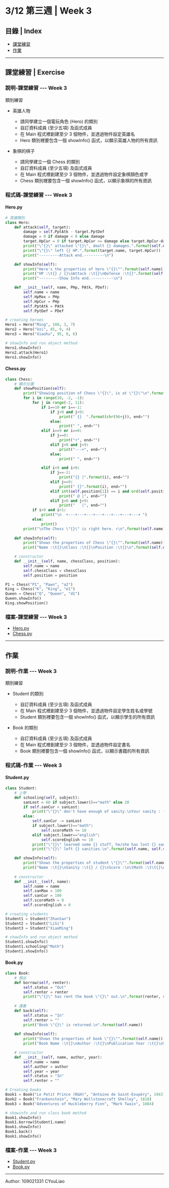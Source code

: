 # 3/12 第三週 | Week 3

## 目錄 | Index

* [課堂練習](#課堂練習--exercise)
* [作業](#作業--homework)

---

## 課堂練習 | Exercise

### 說明-課堂練習 --- Week 3

類別練習

* 英雄人物
  * 請同學建立一個電玩角色 (Hero) 的類別
  * 自訂資料成員 (至少五項) 及函式成員
  * 在 Main 程式裡創建至少 3 個物件，並透過物件設定英雄名
  * Hero 類別裡要包含一個 showInfo() 函式，以顯示英雄人物的所有資訊

* 象棋的棋子
  * 請同學建立一個 Chess 的類別
  * 自訂資料成員 (至少五項) 及函式成員
  * 在 Main 程式裡創建至少 3 個物件，並透過物件設定象棋顏色或字
  * Chess  類別裡要包含一個 showInfo() 函式，以顯示象棋的所有資訊

### 程式碼-課堂練習 --- Week 3

#### Hero.py

~~~~python
# 英雄類別
class Hero:
    def attack(self, target):
        damage = self.PptAtk - target.PptDef
        damage = 0 if damage < 0 else damage
        target.HpCur = 0 if target.HpCur <= damage else target.HpCur-damage
        print("\"{}\" attacked \"{}\", dealt {} damages.".format(self.name, target.name, damage))
        print("\"{}\" left {} HP.".format(target.name, target.HpCur))
        print("---------Attack end.---------\n")

    def showInfo(self):
        print("Here's the properties of hero \"{}\"".format(self.name))
        print("HP :\t{} / {}\nAttack :\t{}\nDefense :\t{}".format(self.HpCur, self.HpMax, self.PptAtk, self.PptDef))
        print("---------Show Info end.----------\n")

    def __init__(self, name, PHp, PAtk, PDef):
        self.name = name
        self.HpMax = PHp
        self.HpCur = PHp
        self.PptAtk = PAtk
        self.PptDef = PDef

# creating heroes
Hero1 = Hero("Ming", 100, 3, 7)
Hero2 = Hero("Uzi", 85, 9, 4)
Hero3 = Hero("Xiaohu", 95, 8, 6)

# showInfo and run object method
Hero1.showInfo()
Hero2.attack(Hero1)
Hero1.showInfo()
~~~~

#### Chess.py

~~~~python
class Chess:
    # 顯示位置
    def showPosition(self):
        print("Showing position of Chess \"{}\", is at \"{}\"\n".format(self.name, self.position))
        for i in range(10, -2, -1):
            for j in range(-2, 11):
                if i==10 or i==-1:
                    if j>0 and j<9:
                        print(" {}  ".format(chr(96+j)), end="")
                    else:
                        print(" ", end="")
                elif i==9 or i==0:
                    if j==0:
                        print("+", end="")
                    elif j>0 and j<9:
                        print("---+", end="")
                    else:
                        print(" ", end="")

                elif i<9 and i>0:
                    if j==-2:
                        print("{} |".format(i), end="")
                    elif j==9:
                        print(" {}".format(i), end="")
                    elif int(self.position[1]) == i and ord(self.position[0])-96== j:
                        print(" @ |", end="")
                    elif j>0 and j<9:
                        print("   |", end="")
            if i<9 and i>1:
                print("\n  +---+---+---+---+---+---+---+---+ ")
            else:
                print()
        print("\nThe Chess \"{}\" is right here. ↑\n".format(self.name))
    
    def showInfo(self):
        print("Shows the properties of Chess \"{}\"".format(self.name))
        print("Name :\t{}\nClass :\t{}\nPosition :\t{}\n".format(self.name, self.chessClass, self.position))

    # constructor
    def __init__(self, name, chessClass, position):
        self.name = name
        self.chessClass = chessClass
        self.position = position

P1 = Chess("P1", "Pawn", "a2")
King = Chess("K", "King", "e1")
Queen = Chess("Q", "Queen", "d1")
Queen.showInfo()
King.showPosition()
~~~~

### 檔案-課堂練習 --- Week 3

* [Hero.py](Hero.py)
* [Chess.py](Chess.py)

---

## 作業

### 說明-作業 --- Week 3

類別練習

* Student 的類別
  * 自訂資料成員 (至少五項) 及函式成員
  * 在 Main 程式裡創建至少 3 個物件，並透過物件設定學生姓名或學號
  * Student 類別裡要包含一個 showInfo() 函式，以顯示學生的所有資訊

* Book 的類別
  * 自訂資料成員 (至少五項) 及函式成員
  * 在 Main 程式裡創建至少 3 個物件，並透過物件設定書名
  * Book 類別裡要包含一個 showInfo() 函式，以顯示書籍的所有資訊

### 程式碼-作業 --- Week 3

#### Student.py

~~~~python
class Student:
    # 上學
    def schooling(self, subject):
        sanLost = 60 if subject.lower()=="math" else 20
        if self.sanCur < sanLost:
            print("\"{}\" don't have enough of sanity.\nYour sanity : {} / {}\n".format(self.name, self.sanCur, self.sanMax))
        else:
            self.sanCur -= sanLost
            if subject.lower()=="math":
                self.scoreMath += 10
            elif subject.lower=="english":
                self.scoreEnglish += 10
            print("\"{}\" learned some {} stuff, he/she has lost {} sanities.".format(self.name, subject, sanLost))
            print("\"{}\" left {} sanities.\n".format(self.name, self.sanCur))

    def showInfo(self):
        print("Shows the properties of student \"{}\"".format(self.name))
        print("Name :\t{}\nSanity :\t{} / {}\nScore :\n\tMath :\t\t{}\n\tEnglish :\t{}\n".format(self.name, self.sanCur, self.sanMax, self.scoreMath, self.scoreEnglish))
    
    # constructor
    def __init__(self, name):
        self.name = name
        self.sanMax = 100
        self.sanCur = 100
        self.scoreMath = 0
        self.scoreEnglish = 0

# creating students
Student1 = Student("ZhanSan")
Student2 = Student("LiSi")
Student3 = Student("XiaoMing")

# showInfo and run object method
Student1.showInfo()
Student1.schooling("Math")
Student1.showInfo()
~~~~

#### Book.py

~~~~python
class Book:
    # 借出
    def borrow(self, renter):
        self.status = "Out"
        self.renter = renter
        print("\"{}\" has rent the book \"{}\" out.\n".format(renter, self.name))
    
    # 還書
    def back(self):
        self.status = "In"
        self.renter = ""
        print("Book \"{}\" is returned.\n".format(self.name))
    
    def showInfo(self):
        print("Shows the properties of book \"{}\"".format(self.name))
        print("Book Name :\t{}\nAuthor :\t{}\nPublication Year :\t{}\nStatus :\t{}\nRenter :\t{}\n".format(self.name, self.author, self.year, self.status, self.renter))

    # constructor
    def __init__(self, name, author, year):
        self.name = name
        self.author = author
        self.year = year
        self.status = "In"
        self.renter = ""

# Creating books        
Book1 = Book("Le Petit Prince (R&H)", "Antoine de Saint-Exupéry", 1943)
Book2 = Book("Frankenstein", "Mary Wollstonecraft Shelley", 1818)
Book3 = Book("Adventures of Huckleberry Finn", "Mark Twain", 1884)

# showinfo and run class book method
Book1.showInfo()
Book1.borrow(Student1.name)
Book1.showInfo()
Book1.back()
Book1.showInfo()
~~~~

### 檔案-作業 --- Week 3

* [Student.py](Student.py)
* [Book.py](Book.py)

---
Author: 109021331 CYouLiao
